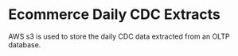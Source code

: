# Ecommerce Daily CDC Extracts

AWS s3 is used to store the daily CDC data extracted from an OLTP database.
